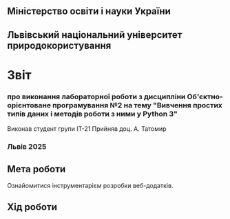 ## Міністерство освіти і науки України

## Львівський національний університет природокористування
# Звіт 
### про виконання лабораторної роботи з дисципліни Об'єктно-орієнтоване програмування №2 на тему "Вивчення простих типів даних і методів роботи з ними у Python 3"
Виконав студент групи ІТ-21
Прийняв доц. А. Татомир
### Львів 2025

## Мета роботи 
Ознайомитися інструментарієм розробки веб-додатків.

## Хід роботи
